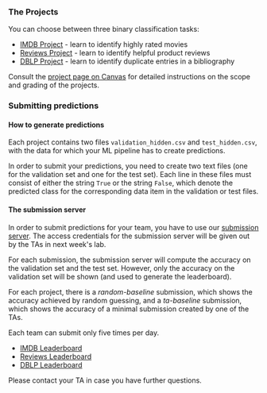 ### The Projects

You can choose between three binary classification tasks:

* [IMDB Project](imdb/) - learn to identify highly rated movies
* [Reviews Project](reviews/) - learn to identify helpful product reviews
* [DBLP Project](dblp/) - learn to identify duplicate entries in a bibliography

Consult the [project page on Canvas](https://canvas.uva.nl/courses/49690/pages/projects) for detailed instructions on the scope and grading of the projects.

### Submitting predictions

#### How to generate predictions

Each project contains two files `validation_hidden.csv` and `test_hidden.csv`, with the data for which your ML pipeline has to create predictions.

In order to submit your predictions, you need to create two text files (one for the validation set and one for the test set). Each line in these files
must consist of either the string `True` or the string `False`, which denote the predicted class for the corresponding data item in the validation or test files.

#### The submission server

In order to submit predictions for your team, you have to use our [submission server](http://big-data-competitions.westeurope.cloudapp.azure.com:8080/). The access credentials for the submission server will be given out by the TAs in next week's lab.

For each submission, the submission server will compute the accuracy on the validation set and the test set. However, only the accuracy on the validation set will be shown (and used to generate the leaderboard).

For each project, there is a _random-baseline_ submission, which shows the accuracy achieved by random guessing, and a _ta-baseline_ submission, which shows the accuracy of a minimal submission created by one of the TAs.

Each team can submit only five times per day.

 * [IMDB Leaderboard](tbd)
 * [Reviews Leaderboard](tbd)
 * [DBLP Leaderboard](tbd)

Please contact your TA in case you have further questions.
